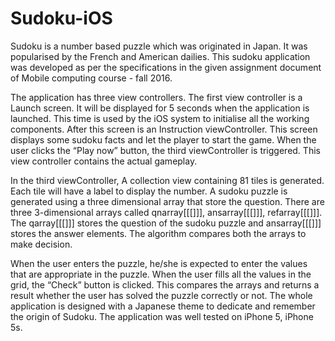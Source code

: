 # Sudoku-iOS
Sudoku is a number based puzzle which was originated in Japan. It was popularised by the French and American dailies. This sudoku application was developed as per the specifications in the given assignment document of Mobile computing course - fall 2016.

The application has three view controllers. The first view controller is a Launch screen. It will be displayed for 5 seconds when the application is launched. This time is used by the iOS system to initialise all the working components. After this screen is an Instruction viewController. This screen displays some sudoku facts and let the player to start the game. When the user clicks the “Play now” button, the third viewController is triggered. This view controller contains the actual gameplay. 


In the third viewController, A collection view containing 81 tiles is generated. Each tile will have a label to display the number. A sudoku puzzle is generated using a three dimensional array that store the question. There are three 3-dimensional arrays called qnarray[[[]]], ansarray[[[]]], refarray[[[]]]. The qarray[[[]]] stores the question of the sudoku puzzle and ansarray[[[]]] stores the answer elements. The algorithm compares both the arrays to make decision. 


When the user enters the puzzle, he/she is expected to enter the values that are appropriate in the puzzle. When the user fills all the values in the grid, the “Check” button is clicked. This compares the arrays and returns a result whether the user has solved the puzzle correctly or not.   The whole application is designed with a Japanese theme to dedicate and remember the origin of Sudoku. The application was well tested on iPhone 5, iPhone 5s. 
